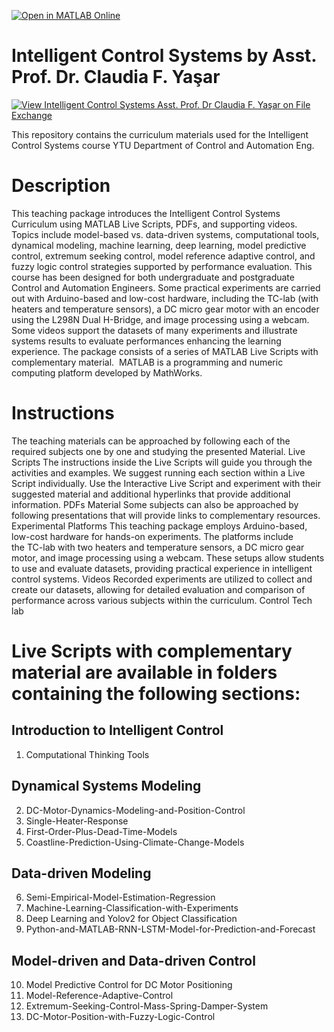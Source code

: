 [![Open in MATLAB Online](https://www.mathworks.com/images/responsive/global/open-in-matlab-online.svg)](https://www.mathworks.com/matlabcentral/fileexchange/168166-intelligent-control-systems-course-curriculum)

# Intelligent Control Systems by Asst. Prof. Dr. Claudia F. Yaşar

[![View Intelligent Control Systems Asst. Prof. Dr Claudia F. Yaşar on File Exchange](https://www.mathworks.com/matlabcentral/images/matlab-file-exchange.svg)](https://matlab.mathworks.com/open/fileexchange/v1?id=168166)

This repository contains the curriculum materials used for the Intelligent Control Systems course YTU Department of Control and Automation Eng.


# Description
This teaching package introduces the Intelligent Control Systems Curriculum using MATLAB Live Scripts, PDFs, and supporting videos. Topics include model-based vs. data-driven systems, computational tools, dynamical modeling, machine learning, deep learning, model predictive control, extremum seeking control, model reference adaptive control, and fuzzy logic control strategies supported by performance evaluation. This course has been designed for both undergraduate and postgraduate Control and Automation Engineers. Some practical experiments are carried out with Arduino-based and low-cost hardware, including the TC-lab (with heaters and temperature sensors), a DC micro gear motor with an encoder using the L298N Dual H-Bridge, and image processing using a webcam. Some videos support the datasets of many experiments and illustrate systems results to evaluate performances enhancing the learning experience.
The package consists of a series of MATLAB Live Scripts with complementary material. 
MATLAB is a programming and numeric computing platform developed by MathWorks.

# Instructions
The teaching materials can be approached by following each of the required subjects one by one and studying the presented Material.
Live Scripts
The instructions inside the Live Scripts will guide you through the activities and examples. We suggest running each section within a Live Script individually. Use the Interactive Live Script and experiment with their suggested material and additional hyperlinks that provide additional information.
PDFs Material
Some subjects can also be approached by following presentations that will provide links to complementary resources.
Experimental Platforms
This teaching package employs Arduino-based, low-cost hardware for hands-on experiments. The platforms include the TC-lab with two heaters and temperature sensors, a DC micro gear motor, and image processing using a webcam. These setups allow students to use and evaluate datasets, providing practical experience in intelligent control systems.
Videos
Recorded experiments are utilized to collect and create our datasets, allowing for detailed evaluation and comparison of performance across various subjects within the curriculum.  Control Tech lab 

# Live Scripts with complementary material are available in folders containing the following sections:

## Introduction to Intelligent Control
1. Computational Thinking Tools
## Dynamical Systems Modeling
2. DC-Motor-Dynamics-Modeling-and-Position-Control
3. Single-Heater-Response
4. First-Order-Plus-Dead-Time-Models
5. Coastline-Prediction-Using-Climate-Change-Models
## Data-driven Modeling
6. Semi-Empirical-Model-Estimation-Regression
7. Machine-Learning-Classification-with-Experiments
8. Deep Learning and Yolov2 for Object Classification
9. Python-and-MATLAB-RNN-LSTM-Model-for-Prediction-and-Forecast
## Model-driven and Data-driven Control
10. Model Predictive Control for DC Motor Positioning
11. Model-Reference-Adaptive-Control
12. Extremum-Seeking-Control-Mass-Spring-Damper-System
13. DC-Motor-Position-with-Fuzzy-Logic-Control



